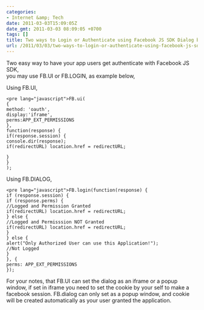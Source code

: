 ```yaml
---
categories:
- Internet &amp; Tech
date: 2011-03-03T15:09:05Z
date_gmt: 2011-03-03 08:09:05 +0700
tags: []
title: Two ways to Login or Authenticate using Facebook JS SDK Dialog box
url: /2011/03/03/two-ways-to-login-or-authenticate-using-facebook-js-sdk-dialog-box/
---
```


Two easy way to have your app users get authenticate with Facebook JS SDK,  
 you may use FB.UI or FB.LOGIN, as example below,

Using FB.UI,

 
    <pre lang="javascript">FB.ui(
    {
    method: 'oauth',
    display:'iframe',
    perms:APP_EXT_PERMISSIONS
    },
    function(response) {
    if(response.session) {
    console.dir(response);
    if(redirectURL) location.href = redirectURL;
    
    }
    }
    );

Using FB.DIALOG,

 
    <pre lang="javascript">FB.login(function(response) {
    if (response.session) {
    if (response.perms) {
    //Logged and Permission Granted
    if(redirectURL) location.href = redirectURL;
    } else {
    //Logged and Permisssion NOT Granted
    if(redirectURL) location.href = redirectURL;
    }
    } else {
    alert("Only Authorized User can use this Application!");
    //Not Logged
    }
    }, {
    perms: APP_EXT_PERMISSIONS
    });

For your notes, that FB.UI can set the dialog as an iframe or a popup window, if set in iframe you need to set the cookie by your self to make a facebook session. FB.dialog can only set as a popup window, and cookie will be created automatically as your user granted the application.